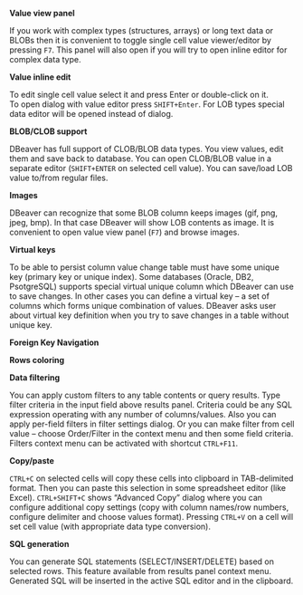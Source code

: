 
**Value view panel**

If you work with complex types (structures, arrays) or long text data or BLOBs then it is convenient to toggle single cell value viewer/editor by pressing `F7`. This panel will also open if you will try to open inline editor for complex data type.

**Value inline edit**

To edit single cell value select it and press Enter or double-click on it.  
To open dialog with value editor press `SHIFT+Enter`. For LOB types special data editor will be opened instead of dialog.

**BLOB/CLOB support**

DBeaver has full support of CLOB/BLOB data types. You view values, edit them and save back to database. You can open CLOB/BLOB value in a separate editor (`SHIFT+ENTER` on selected cell value). You can save/load LOB value to/from regular files.

**Images**

DBeaver can recognize that some BLOB column keeps images (gif, png, jpeg, bmp). In that case DBeaver will show LOB contents as image. It is convenient to open value view panel (`F7`) and browse images.

**Virtual keys**

To be able to persist column value change table must have some unique key (primary key or unique index). Some databases (Oracle, DB2, PsotgreSQL) supports special virtual unique column which DBeaver can use to save changes. In other cases you can define a virtual key – a set of columns which forms unique combination of values. DBeaver asks user about virtual key definition when you try to save changes in a table without unique key.

**Foreign Key Navigation**

**Rows coloring**

**Data filtering**

You can apply custom filters to any table contents or query results. Type filter criteria in the input field above results panel. Criteria could be any SQL expression operating with any number of columns/values. Also you can apply per-field filters in filter settings dialog. Or you can make filter from cell value – choose Order/Filter in the context menu and then some field criteria.  
Filters context menu can be activated with shortcut `CTRL+F11`.



**Copy/paste**

`CTRL+C` on selected cells will copy these cells into clipboard in TAB-delimited format. Then you can paste this selection in some spreadsheet editor (like Excel). `CTRL+SHIFT+C` shows “Advanced Copy” dialog where you can configure additional copy settings (copy with column names/row numbers, configure delimiter and choose values format). Pressing `CTRL+V` on a cell will set cell value (with appropriate data type conversion).


**SQL generation**

You can generate SQL statements (SELECT/INSERT/DELETE) based on selected rows. This feature available from results panel context menu. Generated SQL will be inserted in the active SQL editor and in the clipboard. 